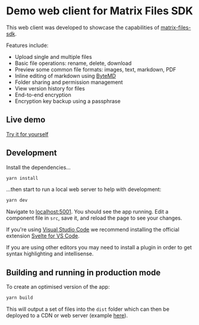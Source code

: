 # Demo web client for Matrix Files SDK

This web client was developed to showcase the capabilities of [matrix-files-sdk](https://github.com/matrix-org/matrix-files-sdk).

Features include:

* Upload single and multiple files
* Basic file operations: rename, delete, download
* Preview some common file formats: images, text, markdown, PDF
* Inline editing of markdown using [ByteMD](https://github.com/bytedance/bytemd)
* Folder sharing and permission management
* View version history for files
* End-to-end encryption
* Encryption key backup using a passphrase

## Live demo

[Try it for yourself](https://vector-im.github.io/files-sdk-demo/)

## Development

Install the dependencies...

```bash
yarn install
```

...then start to run a local web server to help with development:

```bash
yarn dev
```

Navigate to [localhost:5001](http://localhost:5001). You should see the app running. Edit a component file in `src`, save it, and reload the page to see your changes.

If you're using [Visual Studio Code](https://code.visualstudio.com/) we recommend installing the official extension [Svelte for VS Code](https://marketplace.visualstudio.com/items?itemName=svelte.svelte-vscode).

If you are using other editors you may need to install a plugin in order to get syntax highlighting and intellisense.

## Building and running in production mode

To create an optimised version of the app:

```bash
yarn build
```

This will output a set of files into the `dist` folder which can then be deployed to a CDN or web server (example [here](.github/workflows/ci.yml)).

